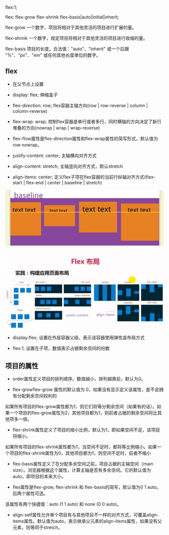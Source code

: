flex:1;

flex: flex-grow flex-shrink flex-basis\|auto\|initial\|inherit;

flex-grow    一个数字，项目将相对于其他灵活的项目进行扩展的量。

flex-shrink    一个数字，规定项目将相对于其他灵活的项目进行收缩的量。

flex-basis    项目的长度。合法值："auto"、"inherit" 或一个后跟 "%"、"px"、"em" 或任何其他长度单位的数字。

## flex

* 在父节点上设置

- display: flex;    伸缩盒子

- flex-direction: row;    flex容器主轴方向\(row \| row-reverse \| column \| column-reverse\)

- flex-wrap: wrap;    控制flex容器是单行或者多行，同时横轴的方向决定了新行堆叠的方向\(nowrap \| wrap \| wrap-reverse\)

- flex-flow属性是flex-direction属性和flex-wrap属性的简写形式，默认值为row nowrap。

- justify-content: center;    主轴横向对齐方式

- align-content: stretch;    主轴竖向对齐方式，默认stretch

- align-items: center;    定义flex子项在flex容器的当前行纵轴对齐方式\(flex-start \| flex-end \| center \| baseline \| stretch\)

![](/assets/360截图20171120204939943.jpg)

![](/assets/360截图20171117132227121.jpg)

- display:flex; 设置在外层容器父级，表示该容器使用弹性盒布局方式

- flex:1; 设置在子项，数值表示占据剩余空间的份数

## 

## 

## 项目的属性

* order属性定义项目的排列顺序。数值越小，排列越靠前，默认为0。

* flex-growflex-grow 属性的默认值为 0，如果没有显示定义该属性，是不会拥有分配剩余空间权利的

如果所有项目的flex-grow属性都为1，则它们将等分剩余空间（如果有的话）。如果一个项目的flex-grow属性为2，其他项目都为1，则前者占据的剩余空间将比其他项多一倍。

* flex-shrink属性定义了项目的缩小比例，默认为1，即如果空间不足，该项目将缩小。

如果所有项目的flex-shrink属性都为1，当空间不足时，都将等比例缩小。如果一个项目的flex-shrink属性为0，其他项目都为1，则空间不足时，前者不缩小

* flex-basis属性定义了在分配多余空间之前，项目占据的主轴空间（main size）。浏览器根据这个属性，计算主轴是否有多余空间。它的默认值为auto，即项目的本来大小。

* flex属性是flex-grow, flex-shrink 和 flex-basis的简写，默认值为0 1 auto。后两个属性可选。

该属性有两个快捷值：auto \(1 1 auto\) 和 none \(0 0 auto\)。

* align-self属性允许单个项目有与其他项目不一样的对齐方式，可覆盖align-items属性。默认值为auto，表示继承父元素的align-items属性，如果没有父元素，则等同于stretch。



